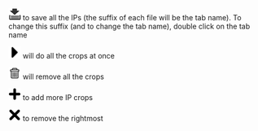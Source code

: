 <img src="../../resources/icons/save.png" width="24" /> to save all the IPs (the suffix of each file will be the tab name). To change this suffix (and to change the tab name), double click on the tab name 

<img src="../../resources/icons/run.png" width="24" /> will do all the crops at once

<img src="../../resources/icons/trash.png" width="24" /> will remove all the crops

<img src="../../resources/icons/plus.png" width="24" /> to add more IP crops 

<img src="../../resources/icons/remove.png" width="24" /> to remove the rightmost

